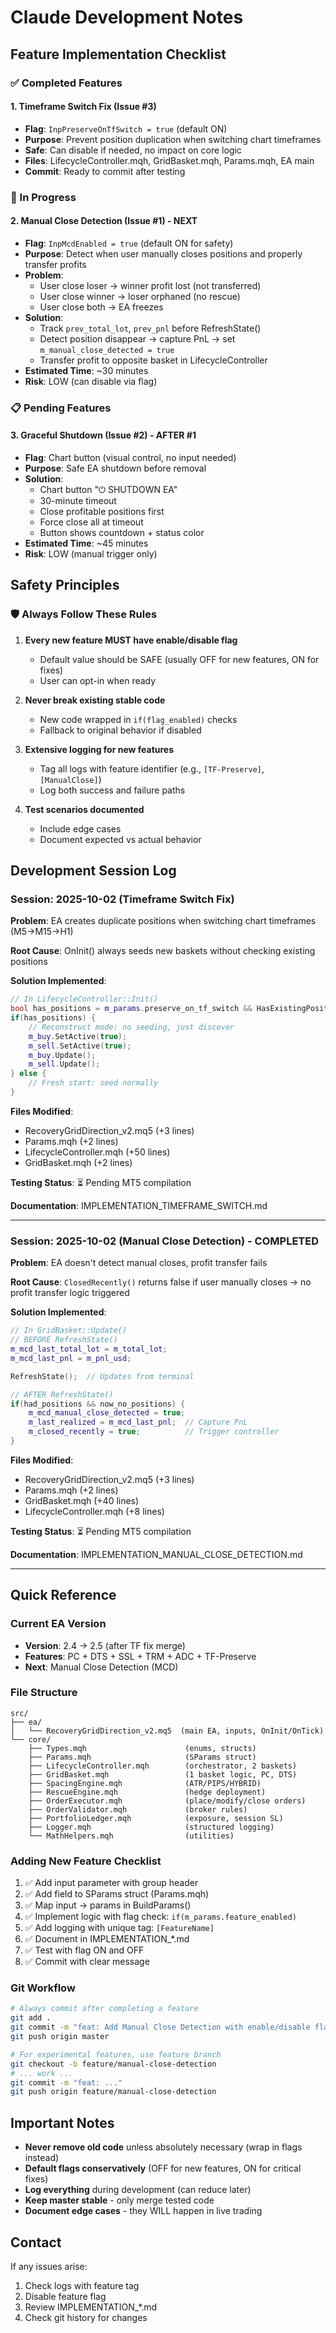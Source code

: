 # Claude Development Notes

## Feature Implementation Checklist

### ✅ Completed Features

#### 1. Timeframe Switch Fix (Issue #3)
- **Flag**: `InpPreserveOnTfSwitch = true` (default ON)
- **Purpose**: Prevent position duplication when switching chart timeframes
- **Safe**: Can disable if needed, no impact on core logic
- **Files**: LifecycleController.mqh, GridBasket.mqh, Params.mqh, EA main
- **Commit**: Ready to commit after testing

### 🔄 In Progress

#### 2. Manual Close Detection (Issue #1) - NEXT
- **Flag**: `InpMcdEnabled = true` (default ON for safety)
- **Purpose**: Detect when user manually closes positions and properly transfer profits
- **Problem**:
  - User close loser → winner profit lost (not transferred)
  - User close winner → loser orphaned (no rescue)
  - User close both → EA freezes
- **Solution**:
  - Track `prev_total_lot`, `prev_pnl` before RefreshState()
  - Detect position disappear → capture PnL → set `m_manual_close_detected = true`
  - Transfer profit to opposite basket in LifecycleController
- **Estimated Time**: ~30 minutes
- **Risk**: LOW (can disable via flag)

### 📋 Pending Features

#### 3. Graceful Shutdown (Issue #2) - AFTER #1
- **Flag**: Chart button (visual control, no input needed)
- **Purpose**: Safe EA shutdown before removal
- **Solution**:
  - Chart button "⏻ SHUTDOWN EA"
  - 30-minute timeout
  - Close profitable positions first
  - Force close all at timeout
  - Button shows countdown + status color
- **Estimated Time**: ~45 minutes
- **Risk**: LOW (manual trigger only)

## Safety Principles

### 🛡️ Always Follow These Rules

1. **Every new feature MUST have enable/disable flag**
   - Default value should be SAFE (usually OFF for new features, ON for fixes)
   - User can opt-in when ready

2. **Never break existing stable code**
   - New code wrapped in `if(flag_enabled)` checks
   - Fallback to original behavior if disabled

3. **Extensive logging for new features**
   - Tag all logs with feature identifier (e.g., `[TF-Preserve]`, `[ManualClose]`)
   - Log both success and failure paths

4. **Test scenarios documented**
   - Include edge cases
   - Document expected vs actual behavior

## Development Session Log

### Session: 2025-10-02 (Timeframe Switch Fix)

**Problem**: EA creates duplicate positions when switching chart timeframes (M5→M15→H1)

**Root Cause**: OnInit() always seeds new baskets without checking existing positions

**Solution Implemented**:
```cpp
// In LifecycleController::Init()
bool has_positions = m_params.preserve_on_tf_switch && HasExistingPositions();
if(has_positions) {
    // Reconstruct mode: no seeding, just discover
    m_buy.SetActive(true);
    m_sell.SetActive(true);
    m_buy.Update();
    m_sell.Update();
} else {
    // Fresh start: seed normally
}
```

**Files Modified**:
- RecoveryGridDirection_v2.mq5 (+3 lines)
- Params.mqh (+2 lines)
- LifecycleController.mqh (+50 lines)
- GridBasket.mqh (+2 lines)

**Testing Status**: ⏳ Pending MT5 compilation

**Documentation**: IMPLEMENTATION_TIMEFRAME_SWITCH.md

---

### Session: 2025-10-02 (Manual Close Detection) - COMPLETED

**Problem**: EA doesn't detect manual closes, profit transfer fails

**Root Cause**: `ClosedRecently()` returns false if user manually closes → no profit transfer logic triggered

**Solution Implemented**:
```cpp
// In GridBasket::Update()
// BEFORE RefreshState()
m_mcd_last_total_lot = m_total_lot;
m_mcd_last_pnl = m_pnl_usd;

RefreshState();  // Updates from terminal

// AFTER RefreshState()
if(had_positions && now_no_positions) {
    m_mcd_manual_close_detected = true;
    m_last_realized = m_mcd_last_pnl;  // Capture PnL
    m_closed_recently = true;          // Trigger controller
}
```

**Files Modified**:
- RecoveryGridDirection_v2.mq5 (+3 lines)
- Params.mqh (+2 lines)
- GridBasket.mqh (+40 lines)
- LifecycleController.mqh (+8 lines)

**Testing Status**: ⏳ Pending MT5 compilation

**Documentation**: IMPLEMENTATION_MANUAL_CLOSE_DETECTION.md

---

## Quick Reference

### Current EA Version
- **Version**: 2.4 → 2.5 (after TF fix merge)
- **Features**: PC + DTS + SSL + TRM + ADC + TF-Preserve
- **Next**: Manual Close Detection (MCD)

### File Structure
```
src/
├── ea/
│   └── RecoveryGridDirection_v2.mq5  (main EA, inputs, OnInit/OnTick)
└── core/
    ├── Types.mqh                      (enums, structs)
    ├── Params.mqh                     (SParams struct)
    ├── LifecycleController.mqh        (orchestrator, 2 baskets)
    ├── GridBasket.mqh                 (1 basket logic, PC, DTS)
    ├── SpacingEngine.mqh              (ATR/PIPS/HYBRID)
    ├── RescueEngine.mqh               (hedge deployment)
    ├── OrderExecutor.mqh              (place/modify/close orders)
    ├── OrderValidator.mqh             (broker rules)
    ├── PortfolioLedger.mqh            (exposure, session SL)
    ├── Logger.mqh                     (structured logging)
    └── MathHelpers.mqh                (utilities)
```

### Adding New Feature Checklist

1. ✅ Add input parameter with group header
2. ✅ Add field to SParams struct (Params.mqh)
3. ✅ Map input → params in BuildParams()
4. ✅ Implement logic with flag check: `if(m_params.feature_enabled)`
5. ✅ Add logging with unique tag: `[FeatureName]`
6. ✅ Document in IMPLEMENTATION_*.md
7. ✅ Test with flag ON and OFF
8. ✅ Commit with clear message

### Git Workflow

```bash
# Always commit after completing a feature
git add .
git commit -m "feat: Add Manual Close Detection with enable/disable flag"
git push origin master

# For experimental features, use feature branch
git checkout -b feature/manual-close-detection
# ... work ...
git commit -m "feat: ..."
git push origin feature/manual-close-detection
```

## Important Notes

- **Never remove old code** unless absolutely necessary (wrap in flags instead)
- **Default flags conservatively** (OFF for new features, ON for critical fixes)
- **Log everything** during development (can reduce later)
- **Keep master stable** - only merge tested code
- **Document edge cases** - they WILL happen in live trading

## Contact

If any issues arise:
1. Check logs with feature tag
2. Disable feature flag
3. Review IMPLEMENTATION_*.md
4. Check git history for changes
